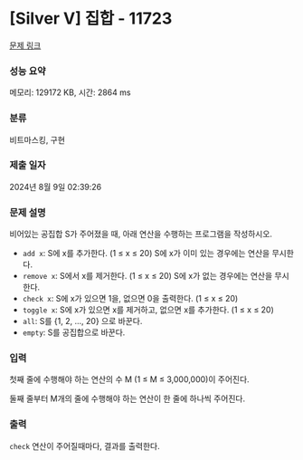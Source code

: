 # [Silver V] 집합 - 11723 

[문제 링크](https://www.acmicpc.net/problem/11723) 

### 성능 요약

메모리: 129172 KB, 시간: 2864 ms

### 분류

비트마스킹, 구현

### 제출 일자

2024년 8월 9일 02:39:26

### 문제 설명

<p>비어있는 공집합 S가 주어졌을 때, 아래 연산을 수행하는 프로그램을 작성하시오.</p>

<ul>
	<li><code>add x</code>: S에 x를 추가한다. (1 ≤ x ≤ 20) S에 x가 이미 있는 경우에는 연산을 무시한다.</li>
	<li><code>remove x</code>: S에서 x를 제거한다. (1 ≤ x ≤ 20) S에 x가 없는 경우에는 연산을 무시한다.</li>
	<li><code>check x</code>: S에 x가 있으면 1을, 없으면 0을 출력한다. (1 ≤ x ≤ 20)</li>
	<li><code>toggle x</code>: S에 x가 있으면 x를 제거하고, 없으면 x를 추가한다. (1 ≤ x ≤ 20)</li>
	<li><code>all</code>: S를 {1, 2, ..., 20} 으로 바꾼다.</li>
	<li><code>empty</code>: S를 공집합으로 바꾼다.</li>
</ul>

### 입력 

 <p>첫째 줄에 수행해야 하는 연산의 수 M (1 ≤ M ≤ 3,000,000)이 주어진다.</p>

<p>둘째 줄부터 M개의 줄에 수행해야 하는 연산이 한 줄에 하나씩 주어진다.</p>

### 출력 

 <p><code>check</code> 연산이 주어질때마다, 결과를 출력한다.</p>

